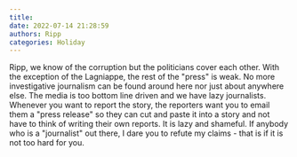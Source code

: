 ```yaml
---
title: 
date: 2022-07-14 21:28:59
authors: Ripp
categories: Holiday
---
```


 Ripp, we know of the corruption but the politicians cover each other. With the exception of the Lagniappe, the rest of the "press" is weak.  No more investigative journalism can be found around here nor just about anywhere else.  The media is too bottom line driven and we have lazy journalists.  Whenever you want to report the story, the reporters want you to email them a "press release" so they can cut and paste it into a story and not have to think of writing their own reports.  It is lazy and shameful.
If anybody who is a "journalist" out there, I dare you to refute my claims - that is if it is not too hard for you.